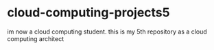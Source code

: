 # cloud-computing-projects5
im now a cloud computing student. this is my 5th repository as a cloud computing architect

